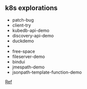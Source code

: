 ## k8s explorations


- patch-bug
- client-try
- kubedb-api-demo
- discovery-api-demo
- duckdemo
- 
- free-space
- fileserver-demo
- bindui
- jmespath-demo
- jsonpath-template-function-demo

[Ref](https://github.com/tamalsaha?tab=repositories)